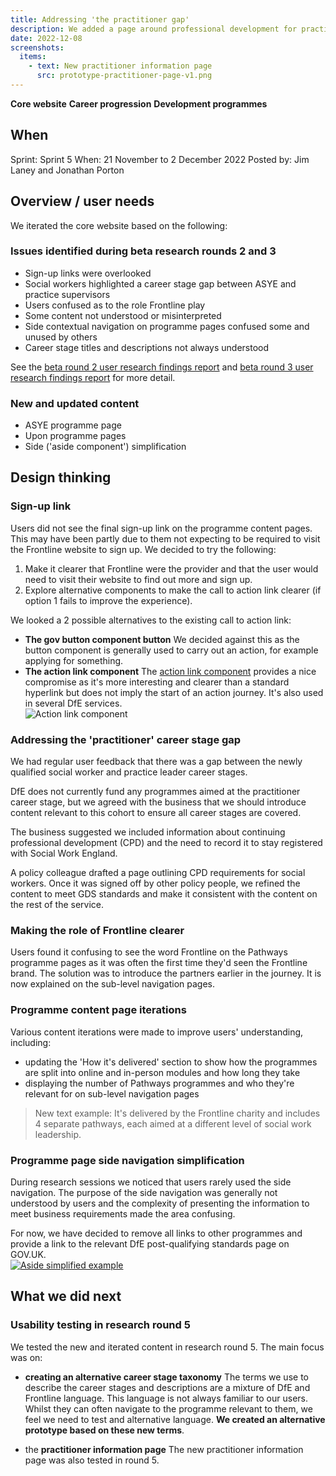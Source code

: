 ```yaml
---
title: Addressing 'the practitioner gap'
description: We added a page around professional development for practitioners.
date: 2022-12-08
screenshots:
  items:
    - text: New practitioner information page
      src: prototype-practitioner-page-v1.png
---
```


<strong class="govuk-tag govuk-tag--turquoise">Core website</strong>&nbsp;<strong class="govuk-tag govuk-tag--purple">Career progression</strong>&nbsp;<strong class="govuk-tag govuk-tag--blue">Development programmes</strong>

## When
Sprint: Sprint 5
When: 21 November to 2 December 2022
Posted by: Jim Laney and Jonathan Porton

## Overview / user needs
We iterated the core website based on the following:

### Issues identified during beta research rounds 2 and 3

- Sign-up links were overlooked
- Social workers highlighted a career stage gap between ASYE and practice supervisors
- Users confused as to the role Frontline play
- Some content not understood or misinterpreted
- Side contextual navigation on programme pages confused some and unused by others
- Career stage titles and descriptions not always understood

See the <a href="https://educationgovuk.sharepoint.com/:p:/r/sites/Vulnerablechildrenandfamiliesportfolio/Shared%20Documents/Childrens%20social%20care/9.%20Career%20Progression%20(August%202021%20-%20)/10%20Beta/2.%20UCD/User%20Research/4.%20Outputs/Round%202/Round%202%20UR%20Findings.pptx?d=w696b312c48005008e517eb5f561fd662&csf=1&web=1&e=j6ahZZ">beta round 2 user research findings report</a> and <a href="https://educationgovuk.sharepoint.com/:p:/r/sites/Vulnerablechildrenandfamiliesportfolio/Shared%20Documents/Childrens%20social%20care/9.%20Career%20Progression%20(August%202021%20-%20)/10%20Beta/2.%20UCD/User%20Research/4.%20Outputs/Round%203/Round%203%20UR%20Findings.pptx?d=w181fe379f2d15b818007e0cb711773bf&csf=1&web=1&e=PCQk1S">beta round 3 user research findings report</a> for more detail.

### New and updated content

- ASYE programme page
- Upon programme pages
- Side ('aside component') simplification

## Design thinking

### Sign-up link
Users did not see the final sign-up link on the programme content pages. This may have been partly due to them not expecting to be required to visit the Frontline website to sign up. We decided to try the following:
1. Make it clearer that Frontline were the provider and that the user would need to visit their website to find out more and sign up.
2. Explore alternative components to make the call to action link clearer (if option 1 fails to improve the experience).

We looked a 2 possible alternatives to the existing call to action link:
- **The gov button component button**
We decided against this as the button component is generally used to carry out an action, for example applying for something.
- **The action link component**
The <a href="https://components.publishing.service.gov.uk/component-guide/action_link" target="_blank">action link component</a> provides a nice compromise as it's more interesting and clearer than a standard hyperlink but does not imply the start of an action journey. It's also used in several DfE services.<br>
![Action link component](action-link.png "Action link component")

### Addressing the 'practitioner' career stage gap
We had regular user feedback that there was a gap between the newly qualified social worker and practice leader career stages.

DfE does not currently fund any programmes aimed at the practitioner career stage, but we agreed with the business that we should introduce content relevant to this cohort to ensure all career stages are covered.

The business suggested we included information about continuing professional development (CPD) and the need to record it to stay registered with Social Work England.

A policy colleague drafted a page outlining CPD requirements for social workers. Once it was signed off by other policy people, we refined the content to meet GDS standards and make it consistent with the content on the rest of the service.

### Making the role of Frontline clearer
Users found it confusing to see the word Frontline on the Pathways programme pages as it was often the first time they'd seen the Frontline brand. The solution was to introduce the partners earlier in the journey. It is now explained on the sub-level navigation pages.

### Programme content page iterations
Various content iterations were made to improve users' understanding, including:
- updating the 'How it's delivered' section to show how the programmes are split into online and in-person modules and how long they take
- displaying the number of Pathways programmes and who they're relevant for on sub-level navigation pages

> New text example: It's delivered by the Frontline charity and includes 4 separate pathways, each aimed at a different level of social work leadership.

### Programme page side navigation simplification
During research sessions we noticed that users rarely used the side navigation. The purpose of the side navigation was generally not understood by users and the complexity of presenting the information to meet business requirements made the area confusing.

For now, we have decided to remove all links to other programmes and provide a link to the relevant DfE post-qualifying standards page on GOV.UK.<br>
<a href="aside-simplified-example.png" target="_blank">![Aside simplified example](aside-simplified-example.png "Aside simplified example")</a>

## What we did next

### Usability testing in research round 5

We tested the new and iterated content in research round 5. The main focus was on:

- **creating an alternative career stage taxonomy**
The terms we use to describe the career stages and descriptions are a mixture of DfE and Frontline language. This language is not always familiar to our users. Whilst they can often navigate to the programme relevant to them, we feel we need to test and alternative language. **We created an alternative prototype based on these new terms**.

- the **practitioner information page**
The new practitioner information page was also tested in round 5.
